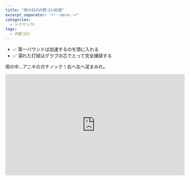 ```yaml
---
title: "雨の日の内野ゴロ処理"
excerpt_separator: "<!--more-->"
categories:
  - トクサンTV
tags:
  - 内野ゴロ
---
```



- ✅ 第一バウンドは加速するのを頭に入れる
- ✅ 濡れた打球はグラブの芯でとって完全捕球する

雨の中…アニキのガチノック！右へ左へ泥まみれ。
<iframe width="560" height="315" src="https://www.youtube.com/embed/2CzvaQrkA9o" frameborder="0" allow="accelerometer; autoplay; encrypted-media; gyroscope; picture-in-picture" allowfullscreen></iframe>